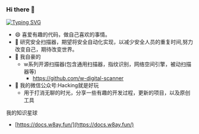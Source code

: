 ### Hi there 👋
[![Typing SVG](https://readme-typing-svg.herokuapp.com?font=Fira+Code&pause=1000&width=435&lines=Hacking+tools+just+for+fun%3F;Hello+I'm+boy-hack)](https://git.io/typing-svg)

- 😄 喜爱有趣的代码，做自己喜欢的事情。
- 🔭 研究安全扫描器，期望将安全自动化实现，以减少安全人员的重复时间,努力改变自己，期待改变世界。
- 🤔 我自豪的
  - w系列开源扫描器(包含通用扫描器，指纹识别，网络空间引擎，被动扫描器等)
    - https://github.com/w-digital-scanner
- 🌱 我的微信公众号:Hacking就是好玩
  - 用于打消无聊的时光，分享一些有趣的开发过程，更新的项目，以及原创工具

我的知识星球
- [https://docs.w8ay.fun/](https://docs.w8ay.fun/)

